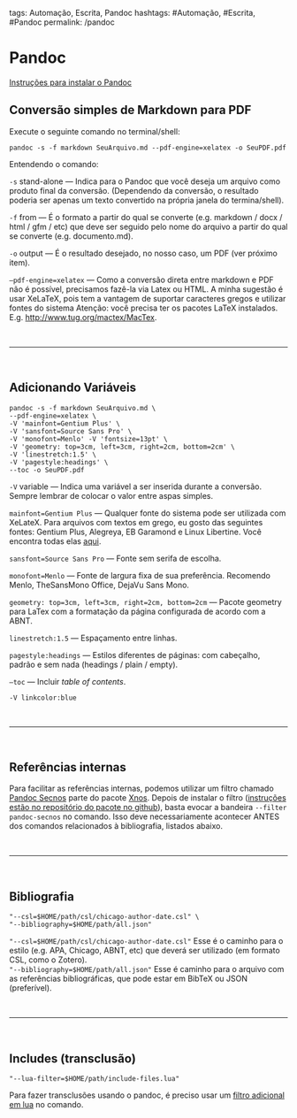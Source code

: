 tags: Automação, Escrita, Pandoc
hashtags: #Automação, #Escrita, #Pandoc
permalink: /pandoc

# Pandoc
<script src="prism.js"></script>

[Instruções para instalar o Pandoc](https://pandoc.org/installing.html)

## Conversão simples de Markdown para PDF
Execute o seguinte comando no terminal/shell:  

```language-bash
pandoc -s -f markdown SeuArquivo.md --pdf-engine=xelatex -o SeuPDF.pdf
```

Entendendo o comando:

`-s`  stand-alone — Indica para o Pandoc que você deseja um arquivo como produto final da conversão. (Dependendo da conversão, o resultado poderia ser apenas um texto convertido na própria janela do termina/shell).

`-f`  from — É o formato a partir do qual se converte (e.g. markdown / docx / html / gfm / etc) que deve ser seguido pelo nome do arquivo a partir do qual se converte (e.g. documento.md).

`-o` output — É o resultado desejado, no nosso caso, um PDF (ver próximo item).

`—pdf-engine=xelatex` — Como a conversão direta entre markdown e PDF não é possível, precisamos fazê-la via Latex ou HTML. A minha sugestão é usar XeLaTeX, pois tem a vantagem de suportar caracteres gregos e utilizar fontes do sistema
Atenção: você precisa ter os pacotes LaTeX instalados. E.g. http://www.tug.org/mactex/MacTex.

<br>

---

<br>

## Adicionando Variáveis

```language-bash
pandoc -s -f markdown SeuArquivo.md \
--pdf-engine=xelatex \
-V 'mainfont=Gentium Plus' \
-V 'sansfont=Source Sans Pro' \
-V 'monofont=Menlo' -V 'fontsize=13pt' \
-V 'geometry: top=3cm, left=3cm, right=2cm, bottom=2cm' \
-V 'linestretch:1.5' \
-V 'pagestyle:headings' \
--toc -o SeuPDF.pdf
```

`-V` variable — Indica uma variável a ser inserida durante a conversão. Sempre lembrar de colocar o valor entre aspas simples.

`mainfont=Gentium Plus` — Qualquer fonte do sistema pode ser utilizada com XeLateX. Para arquivos com textos em grego, eu gosto das seguintes fontes: Gentium Plus, Alegreya, EB Garamond e Linux Libertine. Você encontra todas elas [aqui](fontes-tipograficas).

`sansfont=Source Sans Pro` — Fonte sem serifa de escolha.

`monofont=Menlo` — Fonte de largura fixa de sua preferência. Recomendo Menlo, TheSansMono Office, DejaVu Sans Mono.

`geometry: top=3cm, left=3cm, right=2cm, bottom=2cm` — Pacote geometry para LaTex com a formatação da página configurada de acordo com a ABNT.

`linestretch:1.5` — Espaçamento entre linhas.

`pagestyle:headings` — Estilos diferentes de páginas: com cabeçalho, padrão e sem nada (headings / plain / empty).

`—toc` — Incluir *table of contents*.

`-V linkcolor:blue`

<br>

---

<br>


## Referências internas

Para facilitar as referências internas, podemos utilizar um filtro chamado [Pandoc Secnos](https://github.com/tomduck/pandoc-secnos) parte do pacote [Xnos](https://github.com/tomduck/pandoc-xnos). Depois de instalar o filtro ([instruções estão no repositório do pacote no github](https://github.com/tomduck/pandoc-secnos#installation)), basta evocar a bandeira `--filter pandoc-secnos` no comando. Isso deve necessariamente acontecer ANTES dos comandos relacionados à bibliografia, listados abaixo.

<br>

---

<br>

## Bibliografia

```language-bash
"--csl=$HOME/path/csl/chicago-author-date.csl" \
"--bibliography=$HOME/path/all.json"
```

`"--csl=$HOME/path/csl/chicago-author-date.csl"` Esse é o caminho para o estilo (e.g. APA, Chicago, ABNT, etc) que deverá ser utilizado (em formato CSL, como o Zotero).  
`"--bibliography=$HOME/path/all.json"` Esse é caminho para o arquivo com as referências bibliográficas, que pode estar em BibTeX ou JSON (preferível).  

<br>

---

<br>

## Includes (transclusão)

```language-bash
"--lua-filter=$HOME/path/include-files.lua"
```

Para fazer transclusões usando o pandoc, é preciso usar um [filtro adicional em lua](https://github.com/pandoc/lua-filters) no comando.  

